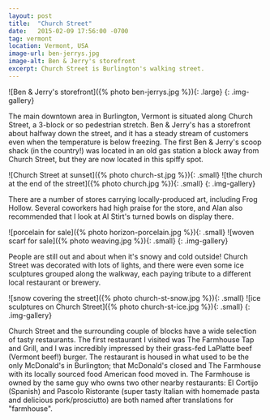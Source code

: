 ```yaml
---
layout: post
title:  "Church Street"
date:   2015-02-09 17:56:00 -0700
tag: vermont
location: Vermont, USA
image-url: ben-jerrys.jpg
image-alt: Ben & Jerry's storefront
excerpt: Church Street is Burlington's walking street.
---
```

![Ben & Jerry's storefront]({% photo ben-jerrys.jpg %}){: .large}
{: .img-gallery}

The main downtown area in Burlington, Vermont is situated along Church Street, a 3-block or so pedestrian stretch. Ben & Jerry's has a storefront about halfway down the street, and it has a steady stream of customers even when the temperature is below freezing. The first Ben & Jerry's scoop shack (in the country!) was located in an old gas station a block away from Church Street, but they are now located in this spiffy spot.

![Church Street at sunset]({% photo church-st.jpg %}){: .small}
![the church at the end of the street]({% photo church.jpg %}){: .small}
{: .img-gallery}

There are a number of stores carrying locally-produced art, including Frog Hollow. Several coworkers had high praise for the store, and Alan also recommended that I look at Al Stirt's turned bowls on display there.

![porcelain for sale]({% photo horizon-porcelain.jpg %}){: .small}
![woven scarf for sale]({% photo weaving.jpg %}){: .small}
{: .img-gallery}

People are still out and about when it's snowy and cold outside! Church Street was decorated with lots of lights, and there were even some ice sculptures grouped along the walkway, each paying tribute to a different local restaurant or brewery.

![snow covering the street]({% photo church-st-snow.jpg %}){: .small}
![ice sculptures on Church Street]({% photo church-st-ice.jpg %}){: .small}
{: .img-gallery}

Church Street and the surrounding couple of blocks have a wide selection of tasty restaurants. The first restaurant I visited was The Farmhouse Tap and Grill, and I was incredibly impressed by their grass-fed LaPlatte beef (Vermont beef!) burger. The restaurant is housed in what used to be the only McDonald's in Burlington; that McDonald's closed and The Farmhouse with its locally sourced food American food moved in. The Farmhouse is owned by the same guy who owns two other nearby restaurants: El Cortijo (Spanish) and Pascolo Ristorante (super tasty Italian with homemade pasta and delicious pork/prosciutto) are both named after translations for "farmhouse".
